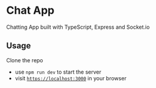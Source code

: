 # Chat App
Chatting App built with TypeScript, Express and Socket.io

## Usage
Clone the repo

- use `npm run dev` to start the server
- visit [`https://localhost:3000`](https://localhost:3000) in your browser
